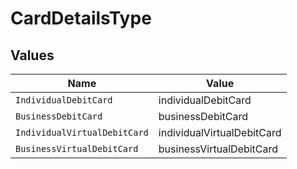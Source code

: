 # CardDetailsType


## Values

| Name                         | Value                        |
| ---------------------------- | ---------------------------- |
| `IndividualDebitCard`        | individualDebitCard          |
| `BusinessDebitCard`          | businessDebitCard            |
| `IndividualVirtualDebitCard` | individualVirtualDebitCard   |
| `BusinessVirtualDebitCard`   | businessVirtualDebitCard     |